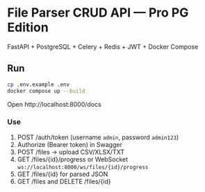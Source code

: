 # File Parser CRUD API — Pro PG Edition
FastAPI + PostgreSQL + Celery + Redis + JWT + Docker Compose

## Run
```bash
cp .env.example .env
docker compose up --build
```
Open http://localhost:8000/docs

### Use
1) POST /auth/token (username `admin`, password `admin123`)
2) Authorize (Bearer token) in Swagger
3) POST /files → upload CSV/XLSX/TXT
4) GET /files/{id}/progress or WebSocket `ws://localhost:8000/ws/files/{id}/progress`
5) GET /files/{id} for parsed JSON
6) GET /files and DELETE /files/{id}